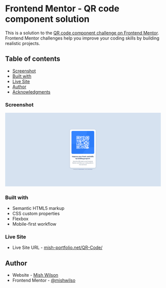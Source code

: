# Frontend Mentor - QR code component solution

This is a solution to the [QR code component challenge on Frontend Mentor](https://www.frontendmentor.io/challenges/qr-code-component-iux_sIO_H). Frontend Mentor challenges help you improve your coding skills by building realistic projects. 

## Table of contents

- [Screenshot](#screenshot)
- [Built with](#built-with)
- [Live Site](#live-site)
- [Author](#author)
- [Acknowledgments](#acknowledgments)

### Screenshot

![Screenshot of Solution](./images/screenshot.png)


### Built with

- Semantic HTML5 markup
- CSS custom properties
- Flexbox
- Mobile-first workflow

### Live Site
- Live Site URL - [mish-portfolio.net/QR-Code/](https://mish-portfolio.net/QR-Code/)

## Author

- Website - [Mish Wilson](https://mish-portfolio.net/)
- Frontend Mentor - [@mishwilso](https://www.frontendmentor.io/profile/mishwilso)


